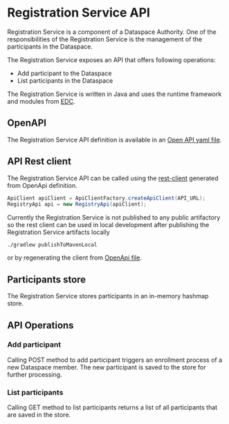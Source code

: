 # Registration Service API

Registration Service is a component of a Dataspace Authority. 
One of the responsibilities of the Registration Service is the management of the participants in the Dataspace.

The Registration Service exposes an API that offers following operations:
- Add participant to the Dataspace
- List participants in the Dataspace

The Registration Service is written in Java and uses the runtime framework and modules from [EDC](https://github.com/eclipse-dataspaceconnector/DataSpaceConnector).

## OpenAPI 

The Registration Service API definition is available in an [Open API yaml file](../../../../resources/openapi/yaml/registration-service.yaml). 

## API Rest client

The Registration Service API can be called using the [rest-client](../../../../rest-client) generated from OpenApi definition.

```java
ApiClient apiClient = ApiClientFactory.createApiClient(API_URL);
RegistryApi api = new RegistryApi(apiClient);
```

Currently the Registration Service is not published to any public artifactory so the rest client can be used in local development after publishing the 
Registration Service artifacts locally

```
./gradlew publishToMavenLocal
```

or by regenerating the client from [OpenApi file](../../../../resources/openapi/yaml/registration-service.yaml).

## Participants store

The Registration Service stores participants in an in-memory hashmap store. 

## API Operations

### Add participant

Calling POST method to add participant triggers an enrollment process of a new Dataspace member. The new participant is saved to the store for further 
processing. 

### List participants

Calling GET method to list participants returns a list of all participants that are saved in the store.


